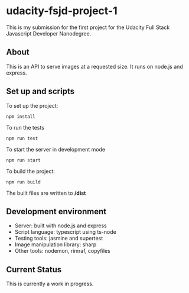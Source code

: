 # udacity-fsjd-project-1
This is my submission for the first project for the Udacity Full Stack Javascript Developer Nanodegree.

## About
This is an API to serve images at a requested size. It runs on node.js and express.

## Set up and scripts
To set up the project:
```
npm install
```

To run the tests
```
npm run test
```

To start the server in development mode
```
npm run start
```

To build the project:
```
npm run build
```

The built files are written to **/dist**

## Development environment

- Server: built with node.js and express
- Script language: typescript using ts-node
- Testing tools: jasmine and supertest
- Image manipulation library: sharp
- Other tools: nodemon, rimraf, copyfiles

## Current Status
This is currently a work in progress.
